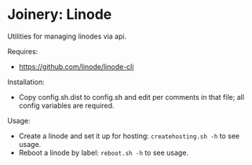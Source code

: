 # Joinery: Linode

Utilities for managing linodes via api.

Requires:
* https://github.com/linode/linode-cli


Installation:
* Copy config.sh.dist to config.sh and edit per comments in that file; all config
  variables are required.

Usage: 
* Create a linode and set it up for hosting: `createhosting.sh -h` to see usage.
* Reboot a linode by label: `reboot.sh -h` to see usage.
